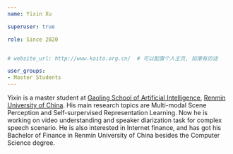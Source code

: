 ```yaml
---
name: Yixin Xu

superuser: true

role: Since 2020


# website_url: http://www.kaito.org.cn/  # 可以配置个人主页, 如果有的话

user_groups:
- Master Students
---
```

Yixin is a master student at [Gaoling School of Artificial Intelligence](http://ai.ruc.edu.cn/), [Renmin University of China](https://www.ruc.edu.cn/).  His main research topics are Multi-modal Scene Perception and Self-surpervised Representation Learning. Now he is working on video understanding and speaker diarization task for complex speech scenario. He is also interested in Internet finance, and has got his Bachelor of Finance in Renmin University of China besides the Computer Science degree.